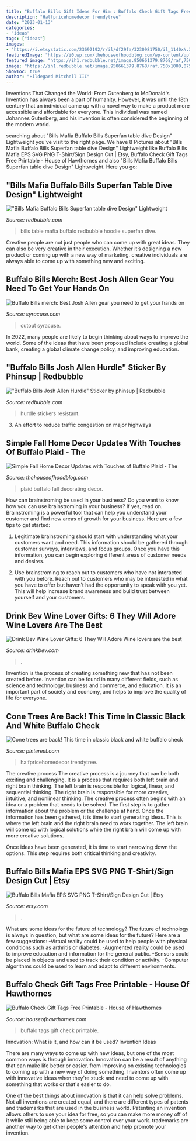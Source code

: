 ```yaml
---
title: "Buffalo Bills Gift Ideas For Him : Buffalo Check Gift Tags Free Printable"
description: "Halfpricehomedecor trendytree"
date: "2023-01-13"
categories:
- "ideas"
tags: ["ideas"]
images:
- "https://i.etsystatic.com/23692192/r/il/df29fa/3230981750/il_1140xN.3230981750_rj1l.jpg"
featuredImage: "https://i0.wp.com/thehouseofhoodblog.com/wp-content/uploads/2018/09/Decorating-with-Buffalo-Plaid-for-Fall-Fall-Home-DecorDSC03756.jpg?fit=1333%2C2000&amp;ssl=1"
featured_image: "https://ih1.redbubble.net/image.950661379.8768/raf,750x1000,075,t,royal_lightweight_hoodie.jpg"
image: "https://ih1.redbubble.net/image.950661379.8768/raf,750x1000,075,t,royal_lightweight_hoodie.jpg"
ShowToc: true
author: "Hildegard Mitchell III"
---
```



Inventions That Changed the World: From Gutenberg to McDonald's
Invention has always been a part of humanity. However, it was until the 18th century that an individual came up with a novel way to make a product more accessible and affordable for everyone. This individual was named Johannes Gutenberg, and his invention is often considered the beginning of the modern world.

	

		
searching about &quot;Bills Mafia Buffalo Bills Superfan table dive Design&quot; Lightweight you've visit to the right page. We have 8 Pictures about &quot;Bills Mafia Buffalo Bills Superfan table dive Design&quot; Lightweight like Buffalo Bills Mafia EPS SVG PNG T-Shirt/Sign Design Cut | Etsy, Buffalo Check Gift Tags Free Printable - House of Hawthornes and also &quot;Bills Mafia Buffalo Bills Superfan table dive Design&quot; Lightweight. Here you go:
		
    
## &quot;Bills Mafia Buffalo Bills Superfan Table Dive Design&quot; Lightweight

<img loading=lazy src="https://ih1.redbubble.net/image.950661379.8768/raf,750x1000,075,t,royal_lightweight_hoodie.jpg" onerror="this.onerror=null;this.src='https://tse1.mm.bing.net/th?id=OIP.oOSRNER5OvYOX3vWBrozAwHaJ4&amp;pid=15.1';" alt="&quot;Bills Mafia Buffalo Bills Superfan table dive Design&quot; Lightweight">

_Source: redbubble.com_

>bills table mafia buffalo redbubble hoodie superfan dive. 

	

Creative people are not just people who can come up with great ideas. They can also be very creative in their execution. Whether it’s designing a new product or coming up with a new way of marketing, creative individuals are always able to come up with something new and exciting.

    
## Buffalo Bills Merch: Best Josh Allen Gear You Need To Get Your Hands On

<img loading=lazy src="https://www.syracuse.com/resizer/OG_3SW1sJEqW6IqqppvUPknV_mo=/1280x0/smart/cloudfront-us-east-1.images.arcpublishing.com/advancelocal/7ZMT3NW5UFDVFON3HR4ZYCZTUE.png" onerror="this.onerror=null;this.src='https://tse4.mm.bing.net/th?id=OIP.hG6jWNJbYHP_e4QMz-9ePQHaHl&amp;pid=15.1';" alt="Buffalo Bills merch: Best Josh Allen gear you need to get your hands on">

_Source: syracuse.com_

>cutout syracuse. 

	

In 2022, many people are likely to begin thinking about ways to improve the world. Some of the ideas that have been proposed include creating a global bank, creating a global climate change policy, and improving education.

    
## &quot;Buffalo Bills Josh Allen Hurdle&quot; Sticker By Phinsup | Redbubble

<img loading=lazy src="https://ih1.redbubble.net/image.1281058130.4978/bg,f8f8f8-flat,750x,075,f-pad,750x1000,f8f8f8.jpg" onerror="this.onerror=null;this.src='https://tse3.mm.bing.net/th?id=OIP.oj3xunC9R_wp46eBa8r6rgHaJ4&amp;pid=15.1';" alt="&quot;Buffalo Bills Josh Allen Hurdle&quot; Sticker by phinsup | Redbubble">

_Source: redbubble.com_

>hurdle stickers resistant. 

	

3. An effort to reduce traffic congestion on major highways 

    
## Simple Fall Home Decor Updates With Touches Of Buffalo Plaid - The

<img loading=lazy src="https://i0.wp.com/thehouseofhoodblog.com/wp-content/uploads/2018/09/Decorating-with-Buffalo-Plaid-for-Fall-Fall-Home-DecorDSC03756.jpg?fit=1333%2C2000&amp;ssl=1" onerror="this.onerror=null;this.src='https://tse2.mm.bing.net/th?id=OIP.xYSujmr5m2R_v5721mAiTQHaLH&amp;pid=15.1';" alt="Simple Fall Home Decor Updates with Touches of Buffalo Plaid - The">

_Source: thehouseofhoodblog.com_

>plaid buffalo fall decorating decor. 

	

How can brainstroming be used in your business?
Do you want to know how you can use brainstroming in your business? If yes, read on. Brainstroming is a powerful tool that can help you understand your customer and find new areas of growth for your business. Here are a few tips to get started:
1. Legitimate brainstroming should start with understanding what your customers want and need. This information should be gathered through customer surveys, interviews, and focus groups. Once you have this information, you can begin exploring different areas of customer needs and desires.

2. Use brainstroming to reach out to customers who have not interacted with you before. Reach out to customers who may be interested in what you have to offer but haven’t had the opportunity to speak with you yet. This will help increase brand awareness and build trust between yourself and your customers.


    
## Drink Bev Wine Lover Gifts: 6 They Will Adore Wine Lovers Are The Best

<img loading=lazy src="https://cdn.shopify.com/s/files/1/3001/0772/articles/6-wine-lover-gifts-they-will-adore-124422_1200x1200.jpg?v=1618094905" onerror="this.onerror=null;this.src='https://tse2.mm.bing.net/th?id=OIP.04axdIB38LFO8XshqHYmGgHaE8&amp;pid=15.1';" alt="Drink Bev Wine Lover Gifts: 6 They Will Adore Wine lovers are the best">

_Source: drinkbev.com_

>. 

	

Invention is the process of creating something new that has not been created before. Invention can be found in many different fields, such as science and technology, business and commerce, and education. It is an important part of society and economy, and helps to improve the quality of life for everyone.

    
## Cone Trees Are Back! This Time In Classic Black And White Buffalo Check

<img loading=lazy src="https://i.pinimg.com/originals/6c/59/65/6c5965351988bb32e9392e162f0aa908.jpg" onerror="this.onerror=null;this.src='https://tse3.mm.bing.net/th?id=OIP.LsA120EiTunFCXRyCclccwHaLH&amp;pid=15.1';" alt="Cone trees are back! This time in classic black and white buffalo check">

_Source: pinterest.com_

>halfpricehomedecor trendytree. 

	

The creative process
The creative process is a journey that can be both exciting and challenging. It is a process that requires both left brain and right brain thinking. The left brain is responsible for logical, linear, and sequential thinking. The right brain is responsible for more creative, intuitive, and nonlinear thinking.
The creative process often begins with an idea or a problem that needs to be solved. The first step is to gather information about the problem or the challenge at hand. Once the information has been gathered, it is time to start generating ideas. This is where the left brain and the right brain need to work together. The left brain will come up with logical solutions while the right brain will come up with more creative solutions.

Once ideas have been generated, it is time to start narrowing down the options. This step requires both critical thinking and creativity.

    
## Buffalo Bills Mafia EPS SVG PNG T-Shirt/Sign Design Cut | Etsy

<img loading=lazy src="https://i.etsystatic.com/23692192/r/il/df29fa/3230981750/il_1140xN.3230981750_rj1l.jpg" onerror="this.onerror=null;this.src='https://tse3.mm.bing.net/th?id=OIP.NusslY-szFCe1hLN8Z9fSwHaGr&amp;pid=15.1';" alt="Buffalo Bills Mafia EPS SVG PNG T-Shirt/Sign Design Cut | Etsy">

_Source: etsy.com_

>. 

	

What are some ideas for the future of technology?
The future of technology is always in question, but what are some ideas for the future? Here are a few suggestions: 
-Virtual reality could be used to help people with physical conditions such as arthritis or diabetes. 
-Augmented reality could be used to improve education and information for the general public. 
-Sensors could be placed in objects and used to track their condition or activity. 
-Computer algorithms could be used to learn and adapt to different environments.

    
## Buffalo Check Gift Tags Free Printable - House Of Hawthornes

<img loading=lazy src="http://www.houseofhawthornes.com/wp-content/uploads/2016/11/Buffalo-Check-Gift-Tags-Pri.jpg" onerror="this.onerror=null;this.src='https://tse3.mm.bing.net/th?id=OIP.OeoVkqwzfLHKVaJfrZWG6AHaD4&amp;pid=15.1';" alt="Buffalo Check Gift Tags Free Printable - House of Hawthornes">

_Source: houseofhawthornes.com_

>buffalo tags gift check printable. 

	

Innovation: What is it, and how can it be used?
Invention Ideas

There are many ways to come up with new ideas, but one of the most common ways is through innovation. Innovation can be a result of anything that can make life better or easier, from improving on existing technologies to coming up with a new way of doing something. Inventors often come up with innovative ideas when they're stuck and need to come up with something that works or that's easier to do.

One of the best things about innovation is that it can help solve problems. Not all inventions are created equal, and there are different types of patents and trademarks that are used in the business world. Patenting an invention allows others to use your idea for free, so you can make more money off of it while still being able to keep some control over your work. trademarks are another way to get other people's attention and help promote your invention.

